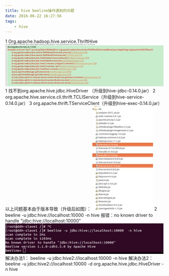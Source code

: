 ```yaml
---
title: hive beeline操作遇到的问题
date: 2016-06-22 16:27:56
tags:
    - hive
---
```

1 Org.apache.hadoop.hive.service.ThriftHive
![](hive-beeline操作遇到的问题/hive1.jpg)
1 找不到org.apache.hive.jdbc.HiveDriver  （升级到hive-jdbc-0.14.0.jar） 
2 org.apache.hive.service.cli.thrift.TCLIService（升级到hive-service-0.14.0.jar） 
3 org.apache.thrift.TServiceClient（升级到hive-exec-0.14.0.jar） 
以上问题基本由于版本导致（升级后如图）：
![](hive-beeline操作遇到的问题/hive2.jpg)
2 beeline -u jdbc:hive://localhost:10000 -n hive 
报错：no known driver to handle "jdbc:hive://localhost:10000" 
![](hive-beeline操作遇到的问题/hive3.jpg)
解决办法1： 
beeline -u jdbc:hive2://localhost:10000 -n hive 
解决办法2： 
beeline -u jdbc:hive2://localhost:10000 -d org.apache.hive.jdbc.HiveDriver 
 -n hive 
